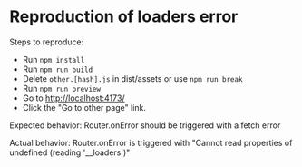 # Reproduction of loaders error

Steps to reproduce:

- Run `npm install`
- Run `npm run build`
- Delete `other.[hash].js` in dist/assets or use `npm run break`
- Run `npm run preview`
- Go to <http://localhost:4173/>
- Click the "Go to other page" link.

Expected behavior: Router.onError should be triggered with a fetch error

Actual behavior: Router.onError is triggered with "Cannot read properties of undefined (reading '__loaders')"
